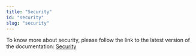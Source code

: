 ```yaml
---
title: "Security"
id: "security"
slug: "security"
---
```


To know more about security, please follow the link to the latest version of the documentation: [Security](/getting-started/security)
